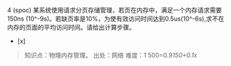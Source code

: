 4
(spoc) 某系统使用请求分页存储管理，若页在内存中，满足一个内存请求需要150ns (10^-9s)。若缺页率是10%，为使有效访问时间达到0.5us(10^-6s),求不在内存的页面的平均访问时间。请给出计算步骤。 
- [x]  

> 知识点：物理内存管理。
> 出处：网络
> 难度：1
> 500=0.9*150+0.1*x
